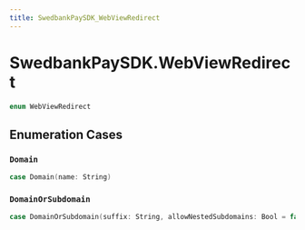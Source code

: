 ```yaml
---
title: SwedbankPaySDK_WebViewRedirect
---
```

# SwedbankPaySDK.WebViewRedirect

``` swift
enum WebViewRedirect 
```

## Enumeration Cases

### `Domain`

``` swift
case Domain(name: String)
```

### `DomainOrSubdomain`

``` swift
case DomainOrSubdomain(suffix: String, allowNestedSubdomains: Bool = false)
```

